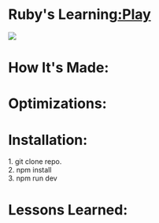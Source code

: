 <div id="header" >
 <h1  class="heading-element" dir="auto">Ruby's Learning<a href="https://fladev-alphabet.netlify.app/">:Play</a></h1>
 <img src=" alt="Rubys Learning">
</div>

<div id="header" >
 <h1 class="heading-element" dir="auto">How It's Made:</h1>

<div id="header" >
 <h1 class="heading-element" dir="auto">Optimizations:</h1>

</div>
<div id="header" >
 <h1 class="heading-element" dir="auto">Installation:</h1>
 1. git clone repo.<br/>
2. npm install<br/>
3. npm run dev
</div>

<div id="header">
 <h1 class="heading-element" dir="auto">Lessons Learned:</h1>
</div>
